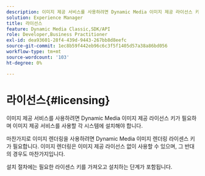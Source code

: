 ```yaml
---
description: 이미지 제공 서비스를 사용하려면 Dynamic Media 이미지 제공 라이선스 키가 필요하며 이미지 제공 서비스를 사용할 각 시스템에 설치해야 합니다.
solution: Experience Manager
title: 라이선스
feature: Dynamic Media Classic,SDK/API
role: Developer,Business Practitioner
exl-id: dea93601-28f4-439d-9443-267bb8d8eefc
source-git-commit: 1ec8b59f442eb96c6c3f5f1405d57a38a86bd056
workflow-type: tm+mt
source-wordcount: '103'
ht-degree: 0%

---
```


# 라이선스{#licensing}

이미지 제공 서비스를 사용하려면 Dynamic Media 이미지 제공 라이선스 키가 필요하며 이미지 제공 서비스를 사용할 각 시스템에 설치해야 합니다.

마찬가지로 이미지 렌더링을 사용하려면 Dynamic Media 이미지 렌더링 라이센스 키가 필요합니다. 이미지 렌더링은 이미지 제공 라이선스 없이 사용할 수 있으며, 그 반대의 경우도 마찬가지입니다.

설치 절차에는 필요한 라이센스 키를 가져오고 설치하는 단계가 포함됩니다.
